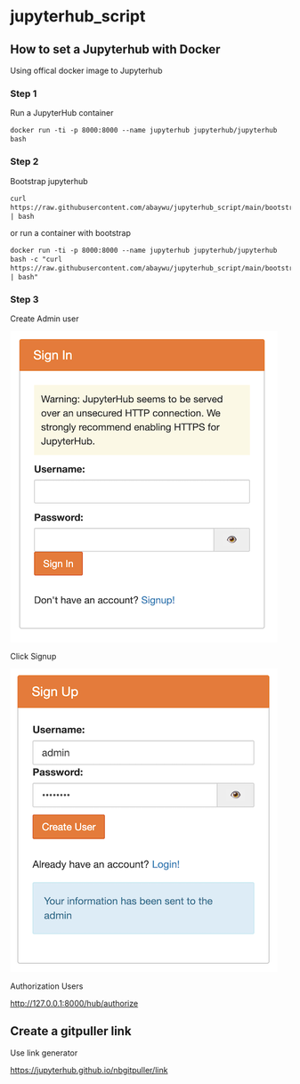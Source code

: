 # jupyterhub_script

## How to set a Jupyterhub with Docker

Using offical docker image to Jupyterhub

### Step 1

Run a JupyterHub container

```bash=
docker run -ti -p 8000:8000 --name jupyterhub jupyterhub/jupyterhub bash
```
### Step 2

Bootstrap jupyterhub 

```bash=
curl https://raw.githubusercontent.com/abaywu/jupyterhub_script/main/bootstrap | bash 
```

or run a container with bootstrap

```bash=
docker run -ti -p 8000:8000 --name jupyterhub jupyterhub/jupyterhub bash -c "curl https://raw.githubusercontent.com/abaywu/jupyterhub_script/main/bootstrap | bash"
```

### Step 3

Create Admin user

![signin](assets/jupyterhub_signin.png)

Click Signup

![signup](assets/jupyterhub_signup.png)

Authorization Users

http://127.0.0.1:8000/hub/authorize

## Create a gitpuller link

Use link generator

https://jupyterhub.github.io/nbgitpuller/link